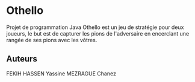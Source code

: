 # Othello

Projet de programmation Java
Othello est un jeu de stratégie pour deux joueurs, le but est de capturer les pions de l'adversaire en encerclant une rangée de ses pions avec les vôtres.

## Auteurs

FEKIH HASSEN Yassine
MEZRAGUE Chanez




